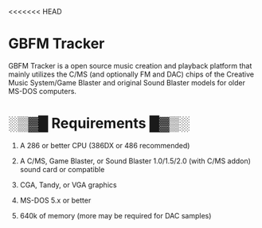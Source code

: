 <<<<<<< HEAD

# GBFM Tracker

GBFM Tracker is a open source music creation and playback platform that mainly utilizes
the C/MS (and optionally FM and DAC) chips of the Creative Music System/Game Blaster
and original Sound Blaster models for older MS-DOS computers.

# ░▒▓█ Requirements █▓▒░
1. A 286 or better CPU (386DX or 486 recommended)

2. A C/MS, Game Blaster, or Sound Blaster 1.0/1.5/2.0 (with C/MS addon)
sound card or compatible

3. CGA, Tandy, or VGA graphics

4. MS-DOS 5.x or better

5. 640k of memory (more may be required for DAC samples)
